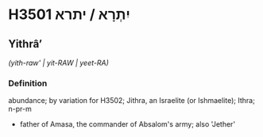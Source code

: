 # H3501 יִתְרָא / יתרא

## Yithrâʼ

_(yith-raw' | yit-RAW | yeet-RA)_

### Definition

abundance; by variation for H3502; Jithra, an Israelite (or Ishmaelite); Ithra; n-pr-m

- father of Amasa, the commander of Absalom's army; also 'Jether'
